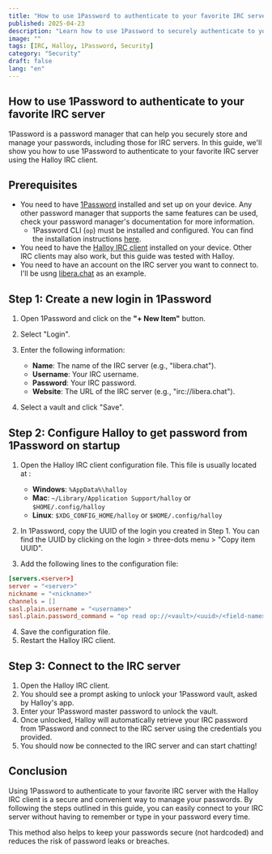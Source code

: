 ```yaml
---
title: "How to use 1Password to authenticate to your favorite IRC server"
published: 2025-04-23
description: "Learn how to use 1Password to securely authenticate to your favorite IRC server using the Halloy IRC client."
image: ""
tags: [IRC, Halloy, 1Password, Security]
category: "Security"
draft: false
lang: "en"
---
```


## How to use 1Password to authenticate to your favorite IRC server

1Password is a password manager that can help you securely store and manage your passwords, including those for IRC servers. In this guide, we'll show you how to use 1Password to authenticate to your favorite IRC server using the Halloy IRC client.

## Prerequisites

- You need to have [1Password](https://1password.com/) installed and set up on your device. Any other password manager that supports the same features can be used, check your password manager's documentation for more information.
  - 1Password CLI (`op`) must be installed and configured. You can find the installation instructions [here](https://developer.1password.com/docs/cli/get-started/).
- You need to have the [Halloy IRC client](https://halloy.chat/) installed on your device. Other IRC clients may also work, but this guide was tested with Halloy.
- You need to have an account on the IRC server you want to connect to. I'll be usng [libera.chat](https://libera.chat/) as an example.

## Step 1: Create a new login in 1Password

1. Open 1Password and click on the **"+ New Item"** button.
2. Select "Login".
3. Enter the following information:

   - **Name**: The name of the IRC server (e.g., "libera.chat").
   - **Username**: Your IRC username.
   - **Password**: Your IRC password.
   - **Website**: The URL of the IRC server (e.g., "irc://libera.chat").

4. Select a vault and click "Save".

## Step 2: Configure Halloy to get password from 1Password on startup

1. Open the Halloy IRC client configuration file. This file is usually located at :

   - **Windows**: `%AppData%\halloy`
   - **Mac**: `~/Library/Application Support/halloy` or `$HOME/.config/halloy`
   - **Linux**: `$XDG_CONFIG_HOME/halloy` or `$HOME/.config/halloy`

2. In 1Password, copy the UUID of the login you created in Step 1. You can find the UUID by clicking on the login > three-dots menu > "Copy item UUID".
3. Add the following lines to the configuration file:

```toml
[servers.<server>]
server = "<server>"
nickname = "<nickname>"
channels = []
sasl.plain.username = "<username>"
sasl.plain.password_command = "op read op://<vault>/<uuid>/<field-name>"
```

4. Save the configuration file.
5. Restart the Halloy IRC client.

## Step 3: Connect to the IRC server

1. Open the Halloy IRC client.
2. You should see a prompt asking to unlock your 1Password vault, asked by Halloy's app.
3. Enter your 1Password master password to unlock the vault.
4. Once unlocked, Halloy will automatically retrieve your IRC password from 1Password and connect to the IRC server using the credentials you provided.
5. You should now be connected to the IRC server and can start chatting!

## Conclusion

Using 1Password to authenticate to your favorite IRC server with the Halloy IRC client is a secure and convenient way to manage your passwords. By following the steps outlined in this guide, you can easily connect to your IRC server without having to remember or type in your password every time.

This method also helps to keep your passwords secure (not hardcoded) and reduces the risk of password leaks or breaches.
